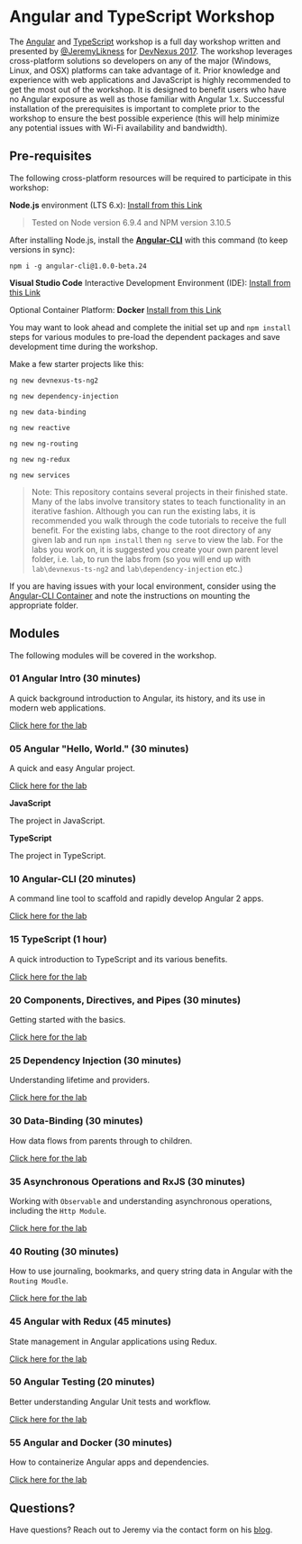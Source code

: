 # Angular and TypeScript Workshop

The [Angular](https://angular.io) and [TypeScript](http://www.typescriptlang.org/) workshop is a full day workshop written and presented by [@JeremyLikness](https://twitter.com/jeremylikness) for [DevNexus 2017](https://devnexus.com/s/index). The workshop leverages cross-platform solutions so developers on any of the major (Windows, Linux, and OSX) platforms can take advantage of it. Prior knowledge and experience with web applications and JavaScript is highly recommended to get the most out of the workshop. It is designed to benefit users who have no Angular exposure as well as those familiar with Angular 1.x. Successful installation of the prerequisites is important to complete prior to the workshop to ensure the best possible experience (this will help minimize any potential issues with Wi-Fi availability and bandwidth).

## Pre-requisites

The following cross-platform resources will be required to participate in this workshop:

**Node.js** environment (LTS 6.x): [Install from this Link](https://nodejs.org/en/)

> Tested on Node version 6.9.4 and NPM version 3.10.5

After installing Node.js, install the **[Angular-CLI](https://cli.angular.io/)** with this command (to keep versions in sync):

`npm i -g angular-cli@1.0.0-beta.24` 

**Visual Studio Code** Interactive Development Environment (IDE): [Install from this Link](https://code.visualstudio.com/)

Optional Container Platform: **Docker** [Install from this Link](https://www.docker.com)

You may want to look ahead and complete the initial set up and `npm install` steps for various modules to pre-load the dependent packages and save development time during the workshop. 

Make a few starter projects like this:

`ng new devnexus-ts-ng2`

`ng new dependency-injection`

`ng new data-binding`

`ng new reactive`

`ng new ng-routing`

`ng new ng-redux`

`ng new services`

> Note: This repository contains several projects in their finished state. Many of the labs involve transitory states to teach functionality in an iterative fashion. Although you can run the existing labs, it is recommended you walk through the code tutorials to receive the full benefit. For the existing labs, change to the root directory of any given lab and run `npm install` then `ng serve` to view the lab. For the labs you work on, it is suggested you create your own parent level folder, i.e. `lab`, to run the labs from (so you will end up with `lab\devnexus-ts-ng2` and `lab\dependency-injection` etc.)

If you are having issues with your local environment, consider using the [Angular-CLI Container](https://github.com/JeremyLikness/ng2container) and note the instructions on mounting the appropriate folder.

## Modules

The following modules will be covered in the workshop.

### 01 Angular Intro (30 minutes)

A quick background introduction to Angular, its history, and its use in modern web applications.

[Click here for the lab](./00-Intro/README.md)

### 05 Angular "Hello, World." (30 minutes)

A quick and easy Angular project.

[Click here for the lab](./05-HelloWorld/README.md)

**JavaScript**

The project in JavaScript.

**TypeScript**

The project in TypeScript.

### 10 Angular-CLI (20 minutes)

A command line tool to scaffold and rapidly develop Angular 2 apps.

[Click here for the lab](./10-Angular-CLI/README.md)

### 15 TypeScript (1 hour)

A quick introduction to TypeScript and its various benefits.

[Click here for the lab](./15-TypeScript/README.md)

### 20 Components, Directives, and Pipes (30 minutes)

Getting started with the basics.

[Click here for the lab](./20-CompDirPipe/README.md)

### 25 Dependency Injection (30 minutes)

Understanding lifetime and providers.

[Click here for the lab](./25-Dependency-Injection/README.md)

### 30 Data-Binding (30 minutes)

How data flows from parents through to children.

[Click here for the lab](./30-Data-Binding/README.md)

### 35 Asynchronous Operations and RxJS (30 minutes)

Working with `Observable` and understanding asynchronous operations, including the `Http Module`.

[Click here for the lab](./35-AsyncRxJs/README.md)

### 40 Routing (30 minutes)

How to use journaling, bookmarks, and query string data in Angular with the `Routing Moudle`.

[Click here for the lab](./40-Routing/README.md)

### 45 Angular with Redux (45 minutes)

State management in Angular applications using Redux.

[Click here for the lab](./45-Redux/README.md)

### 50 Angular Testing (20 minutes)

Better understanding Angular Unit tests and workflow. 

[Click here for the lab](./50-Testing/README.md)

### 55 Angular and Docker (30 minutes)

How to containerize Angular apps and dependencies.

[Click here for the lab](./55-Docker/README.md)

## Questions? 

Have questions? Reach out to Jeremy via the contact form on his [blog](http://csharperimage.jeremylikness.com/).